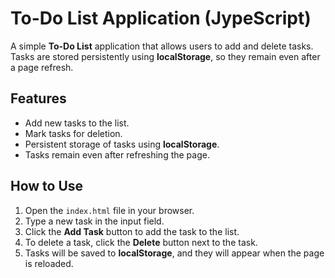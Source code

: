 # To-Do List Application (JypeScript)

A simple **To-Do List** application that allows users to add and delete tasks. Tasks are stored persistently using **localStorage**, so they remain even after a page refresh.

## Features

- Add new tasks to the list.
- Mark tasks for deletion.
- Persistent storage of tasks using **localStorage**.
- Tasks remain even after refreshing the page.

## How to Use

1. Open the `index.html` file in your browser.
2. Type a new task in the input field.
3. Click the **Add Task** button to add the task to the list.
4. To delete a task, click the **Delete** button next to the task.
5. Tasks will be saved to **localStorage**, and they will appear when the page is reloaded.
